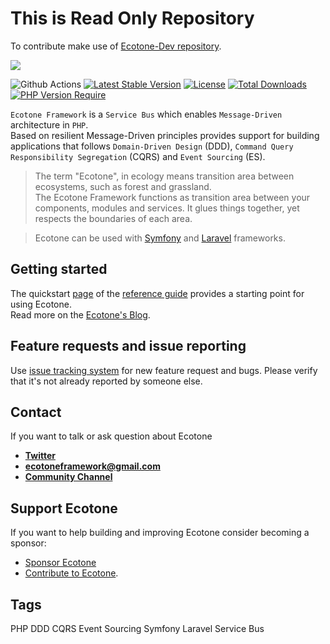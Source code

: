 # This is Read Only Repository
To contribute make use of [Ecotone-Dev repository](https://github.com/ecotoneframework/ecotone-dev).

<p align="left"><a href="https://ecotone.tech" target="_blank">
    <img src="https://github.com/ecotoneframework/ecotone-dev/blob/main/ecotone_small.png?raw=true">
</a></p>

![Github Actions](https://github.com/ecotoneFramework/ecotone-dev/actions/workflows/split-testing.yml/badge.svg)
[![Latest Stable Version](https://poser.pugx.org/ecotone/ecotone/v/stable)](https://packagist.org/packages/ecotone/ecotone)
[![License](https://poser.pugx.org/ecotone/ecotone/license)](https://packagist.org/packages/ecotone/ecotone)
[![Total Downloads](https://img.shields.io/packagist/dt/ecotone/ecotone)](https://packagist.org/packages/ecotone/ecotone)
[![PHP Version Require](https://img.shields.io/packagist/dependency-v/ecotone/ecotone/php.svg)](https://packagist.org/packages/ecotone/ecotone)

`Ecotone Framework` is a `Service Bus` which enables `Message-Driven` architecture in `PHP`.  
Based on  resilient Message-Driven principles provides support for building applications that follows `Domain-Driven Design` (DDD), `Command Query Responsibility Segregation` (CQRS) and `Event Sourcing` (ES).

> The term "Ecotone", in ecology means transition area between ecosystems, such as forest and grassland.  
The Ecotone Framework functions as transition area between your components, modules and services. It glues things together, yet respects the boundaries of each area.

> Ecotone can be used with [Symfony](https://docs.ecotone.tech/modules/symfony-ddd-cqrs-event-sourcing) and [Laravel](https://docs.ecotone.tech/modules/laravel-ddd-cqrs-event-sourcing) frameworks.

## Getting started

The quickstart [page](https://docs.ecotone.tech/quick-start) of the
[reference guide](https://docs.ecotone.tech) provides a starting point for using Ecotone.  
Read more on the [Ecotone's Blog](https://blog.ecotone.tech).

## Feature requests and issue reporting

Use [issue tracking system](https://github.com/ecotoneframework/ecotone-dev/issues) for new feature request and bugs.
Please verify that it's not already reported by someone else.

## Contact

If you want to talk or ask question about Ecotone

- [**Twitter**](https://twitter.com/EcotonePHP)
- **ecotoneframework@gmail.com**
- [**Community Channel**](https://discord.gg/CctGMcrYnV)

## Support Ecotone

If you want to help building and improving Ecotone consider becoming a sponsor:

- [Sponsor Ecotone](https://github.com/sponsors/dgafka)
- [Contribute to Ecotone](https://github.com/ecotoneframework/ecotone-dev).

## Tags

PHP DDD CQRS Event Sourcing Symfony Laravel Service Bus
